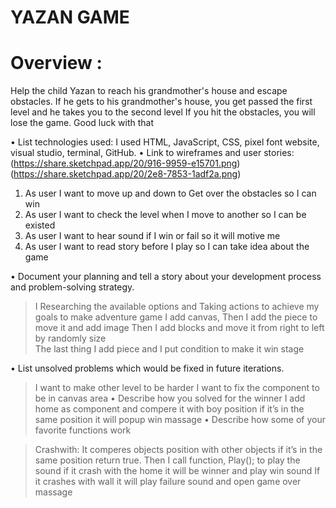  
# YAZAN GAME  <h1> Overview : 

Help the child Yazan to reach his grandmother's house and escape obstacles.
If he gets to his grandmother's house, you get passed the first level and he takes you to the second level
If you hit the obstacles, you will lose the game.
Good luck with that


•	List technologies used:
I used HTML, JavaScript, CSS, pixel font website, visual studio, terminal, GitHub.
•	Link to wireframes and user stories:
(https://share.sketchpad.app/20/916-9959-e15701.png)
(https://share.sketchpad.app/20/2e8-7853-1adf2a.png)
1.	As user I want to move up and down to Get over the obstacles so I can win 
2.	As user I want to check the level when I move to another so I can be existed 
3.	As user I want to hear sound if I win or fail so it will motive me 
4.	As user I want to read story before I play so I can take idea about the game 

•	Document your planning and tell a story about your development process and problem-solving strategy.
> I Researching the available options and Taking actions to achieve my goals to make adventure game 
>I add canvas, Then I add the piece to move it and add image 
>Then I add blocks and move it from right to left by randomly size   
>The last thing I add piece and I put condition to make it win stage 


•	List unsolved problems which would be fixed in future iterations.
> I want to make other level to be harder 
>I want to fix the component to be in canvas area 
•	Describe how you solved for the winner
>I add home as component and compere it with boy position if it’s in the same position it will popup win massage 
•	Describe how some of your favorite functions work

>Crashwith:
It comperes objects position with other objects if it’s in the same position return true. 
Then I call function,
>Play(); to play the sound if it crash with the home it will be winner and play win sound
If it crashes with wall it will play failure sound and open game over massage 

 
